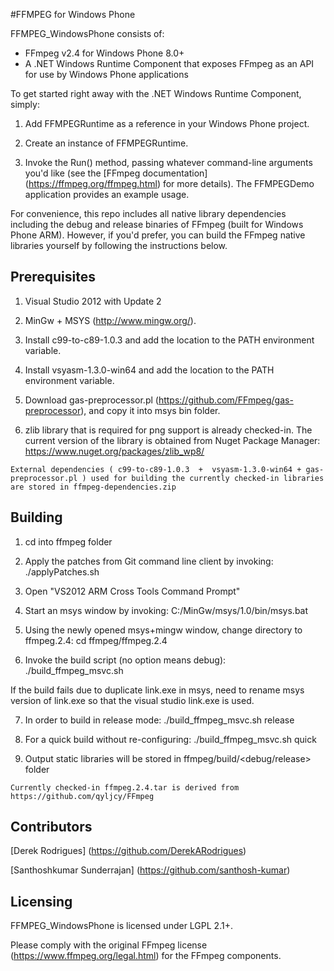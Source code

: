 #FFMPEG for Windows Phone

FFMPEG_WindowsPhone consists of:
* FFmpeg v2.4 for Windows Phone 8.0+
* A .NET Windows Runtime Component that exposes FFmpeg as an API for use by Windows Phone applications

To get started right away with the .NET Windows Runtime Component, simply:

1) Add FFMPEGRuntime as a reference in your Windows Phone project.

2) Create an instance of FFMPEGRuntime.

3) Invoke the Run() method, passing whatever command-line arguments you'd like (see the [FFmpeg documentation] (https://ffmpeg.org/ffmpeg.html) for more details). The FFMPEGDemo application provides an example usage.

For convenience, this repo includes all native library dependencies including the debug and release binaries of FFmpeg (built for Windows Phone ARM). However, if you'd prefer, you can build the FFmpeg native libraries yourself by following the instructions below.

Prerequisites
------------

1) Visual Studio 2012 with Update 2

2) MinGw + MSYS (http://www.mingw.org/).

3) Install c99-to-c89-1.0.3 and add the location to the PATH environment variable.

4) Install vsyasm-1.3.0-win64 and add the location to the PATH environment variable.

5) Download gas-preprocessor.pl (https://github.com/FFmpeg/gas-preprocessor), and copy it into msys bin folder.

6) zlib library that is required for png support is already checked-in. The current version of the library is obtained from Nuget Package Manager: https://www.nuget.org/packages/zlib_wp8/

~~~
External dependencies ( c99-to-c89-1.0.3  +  vsyasm-1.3.0-win64 + gas-preprocessor.pl ) used for building the currently checked-in libraries are stored in ffmpeg-dependencies.zip 
~~~

Building
------------

1) cd into ffmpeg folder

2) Apply the patches from Git command line client by invoking:
./applyPatches.sh

3) Open "VS2012 ARM Cross Tools Command Prompt"

4) Start an msys window by invoking:
C:/MinGw/msys/1.0/bin/msys.bat

5) Using the newly opened msys+mingw window, change directory to ffmpeg.2.4:
cd ffmpeg/ffmpeg.2.4

6) Invoke the build script (no option means debug):
./build_ffmpeg_msvc.sh

If the build fails due to duplicate link.exe in msys, need to rename msys version of link.exe so that the visual studio link.exe is used.

7) In order to build in release mode:
./build_ffmpeg_msvc.sh release

8) For a quick build without re-configuring:
./build_ffmpeg_msvc.sh quick

9) Output static libraries will be stored in ffmpeg/build/<debug/release> folder

~~~
Currently checked-in ffmpeg.2.4.tar is derived from https://github.com/qyljcy/FFmpeg
~~~


Contributors
------------
[Derek Rodrigues] (https://github.com/DerekARodrigues)

[Santhoshkumar Sunderrajan] (https://github.com/santhosh-kumar)


Licensing
------------
FFMPEG_WindowsPhone is licensed under LGPL 2.1+.

Please comply with the original FFmpeg license (https://www.ffmpeg.org/legal.html) for the FFmpeg components.
 
